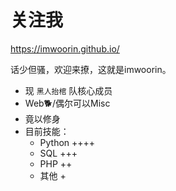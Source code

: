 # 关注我

https://imwoorin.github.io/

话少但骚，欢迎来撩，这就是imwoorin。

- 现 `黑人抬棺` 队核心成员
- Web🐕/偶尔可以Misc
- 竟以修身
- 目前技能：
  - Python ++++
  - SQL +++
  - PHP ++
  - 其他 +


